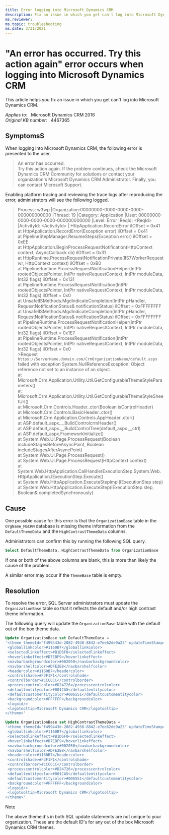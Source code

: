 ```yaml
---
title: Error logging into Microsoft Dynamics CRM
description: Fix an issue in which you get can't log into Microsoft Dynamics CRM.
ms.reviewer: 
ms.topic: troubleshooting
ms.date: 3/31/2021
---
```

# "An error has occurred. Try this action again" error occurs when logging into Microsoft Dynamics CRM

This article helps you fix an issue in which you get can't log into Microsoft Dynamics CRM.

_Applies to:_ &nbsp; Microsoft Dynamics CRM 2016  
_Original KB number:_ &nbsp; 4467365

## SymptomsS

When logging into Microsoft Dynamics CRM, the following error is presented to the user.

> An error has occurred.  
> Try this action again. If the problem continues, check the Microsoft Dynamics CRM Community for solutions or contact your organization's Microsoft Dynamics CRM Administrator. Finally, you can contact Microsoft Support.

Enabling platform tracing and reviewing the trace logs after reproducing the error, administrators will see the following logged.

> Process: w3wp |Organization:00000000-0000-0000-0000-000000000000 |Thread:   19 |Category: Application |User: 00000000-0000-0000-0000-000000000000 |Level: Error |ReqId: \<ReqId> |ActivityId: \<ActivityId> | HttpApplication.RecordError  ilOffset = 0x41  
    at HttpApplication.RecordError(Exception error)  ilOffset = 0x41  
    at PipelineStepManager.ResumeSteps(Exception error)  ilOffset = 0xEE  
    at HttpApplication.BeginProcessRequestNotification(HttpContext context, AsyncCallback cb)  ilOffset = 0x31  
    at HttpRuntime.ProcessRequestNotificationPrivate(IIS7WorkerRequest wr, HttpContext context)  ilOffset = 0xB0  
    at PipelineRuntime.ProcessRequestNotificationHelper(IntPtr rootedObjectsPointer, IntPtr nativeRequestContext, IntPtr moduleData, Int32 flags)  ilOffset = 0x131  
    at PipelineRuntime.ProcessRequestNotification(IntPtr rootedObjectsPointer, IntPtr nativeRequestContext, IntPtr moduleData, Int32 flags)  ilOffset = 0x0  
    at UnsafeIISMethods.MgdIndicateCompletion(IntPtr pHandler, RequestNotificationStatus& notificationStatus)  ilOffset = 0xFFFFFFFF  
    at UnsafeIISMethods.MgdIndicateCompletion(IntPtr pHandler, RequestNotificationStatus& notificationStatus)  ilOffset = 0xFFFFFFFF  
    at PipelineRuntime.ProcessRequestNotificationHelper(IntPtr rootedObjectsPointer, IntPtr nativeRequestContext, IntPtr moduleData, Int32 flags)  ilOffset = 0x1E7  
    at PipelineRuntime.ProcessRequestNotification(IntPtr rootedObjectsPointer, IntPtr nativeRequestContext, IntPtr moduleData, Int32 flags)  ilOffset = 0x0  
> \>Request `https://ServerName.domain.com/CrmOrganizationName/default.aspx` failed with exception System.NullReferenceException: Object reference not set to an instance of an object.  
   at Microsoft.Crm.Application.Utility.Util.GetConfigurableThemeStyleParameters()  
   at Microsoft.Crm.Application.Utility.Util.GetConfigurableThemeStyleSheetUrl()  
   at Microsoft.Crm.Controls.Header..ctor(Boolean isControlHeader)  
   at Microsoft.Crm.Controls.BasicHeader..ctor()  
   at Microsoft.Crm.Application.Controls.AppHeader..ctor()  
   at ASP.default_aspx.__BuildControlcrmHeader()  
   at ASP.default_aspx.__BuildControlTree(default_aspx __ctrl)  
   at ASP.default_aspx.FrameworkInitialize()  
   at System.Web.UI.Page.ProcessRequest(Boolean includeStagesBeforeAsyncPoint, Boolean includeStagesAfterAsyncPoint)  
   at System.Web.UI.Page.ProcessRequest()  
   at System.Web.UI.Page.ProcessRequest(HttpContext context)  
   at System.Web.HttpApplication.CallHandlerExecutionStep.System.Web.HttpApplication.IExecutionStep.Execute()  
   at System.Web.HttpApplication.ExecuteStepImpl(IExecutionStep step)  
   at System.Web.HttpApplication.ExecuteStep(IExecutionStep step, Boolean& completedSynchronously)

## Cause

One possible cause for this error is that the `OrganizationBase` table in the `OrgName_MSCRM` database is missing theme information from the `DefaultThemeData` and the `HighContrastThemeData` columns.

Administrators can confirm this by running the following SQL query.

```sql
Select DefaultThemeData, HighContrastThemeData from OrganizationBase
```

If one or both of the above columns are blank, this is more than likely the cause of the problem.

A similar error may occur if the `ThemeBase` table is empty.

## Resolution

To resolve the error, SQL Server administrators must update the `OrganizationBase` table so that it reflects the default and/or high contrast theme information.

The following query will update the `OrganizationBase` table with the default out of the box theme data.

```sql
Update OrganizationBase set DefaultThemeData = 
'<theme themeId="f499443d-2082-4938-8842-e7ee62de9a23" updateTimeStamp="636054720539124867">
 <globallinkcolor>#1160B7</globallinkcolor>
 <selectedlinkeffect>#B1D6F0</selectedlinkeffect>
 <hoverlinkeffect>#D7EBF9</hoverlinkeffect>
 <navbarbackgroundcolor>#002050</navbarbackgroundcolor>
 <navbarshelfcolor>#DFE2E8</navbarshelfcolor>
 <headercolor>#1160B7</headercolor>
 <controlshade>#F3F1F1</controlshade>
 <controlborder>#CCCCCC</controlborder>
 <processcontrolcolor>#D24726</processcontrolcolor>
 <defaultentitycolor>#001CA5</defaultentitycolor>
 <defaultcustomentitycolor>#006551</defaultcustomentitycolor>
 <backgroundcolor>#FFFFFF</backgroundcolor>
 <logoid/>
 <logotooltip>Microsoft Dynamics CRM</logotooltip>
</theme>'

Update OrganizationBase set HighContrastThemeData =
'<theme themeId="f499443d-2082-4938-8842-e7ee62de9a23" updateTimeStamp="636054720539124867">
 <globallinkcolor>#1160B7</globallinkcolor>
 <selectedlinkeffect>#B1D6F0</selectedlinkeffect>
 <hoverlinkeffect>#D7EBF9</hoverlinkeffect>
 <navbarbackgroundcolor>#002050</navbarbackgroundcolor>
 <navbarshelfcolor>#DFE2E8</navbarshelfcolor>
 <headercolor>#1160B7</headercolor>
 <controlshade>#F3F1F1</controlshade>
 <controlborder>#CCCCCC</controlborder>
 <processcontrolcolor>#D24726</processcontrolcolor>
 <defaultentitycolor>#001CA5</defaultentitycolor>
 <defaultcustomentitycolor>#006551</defaultcustomentitycolor>
 <backgroundcolor>#FFFFFF</backgroundcolor>
 <logoid/>
 <logotooltip>Microsoft Dynamics CRM</logotooltip>
</theme>'
```

> [!NOTE]
> The above themeid's in both SQL update statements are not unique to your organization. These are the default ID's for any out of the box Microsoft Dynamics CRM themes.
